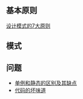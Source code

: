 
## 基本原则
[设计模式的7大原则](设计模式的7大原则.md)

## 模式


## 问题
- [单例和静态的区别及其缺点](单例和静态的区别及其缺点.md)
- [代码的坏味道](代码的坏味道.md)